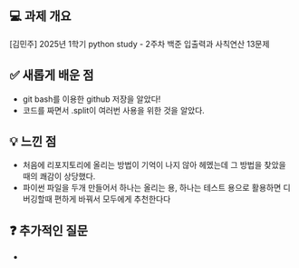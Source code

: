 ## 💻 과제 개요
[김민주] 2025년 1학기 python study - 2주차
백준 입출력과 사칙연산 13문제


## ✅ 새롭게 배운 점
- git bash를 이용한 github 저장을 알았다! 
- 코드를 짜면서 .split이 여러번 사용을 위한 것을 알았다. 

## 💡 느낀 점
- 처음에 리포지토리에 올리는 방법이 기억이 나지 않아 헤멨는데 그 방법을 찾았을 때의 쾌감이 상당했다.
- 파이썬 파일을 두개 만들어서 하나는 올리는 용, 하나는 테스트 용으로 활용하면 디버깅할때 편하게 바꿔서 모두에게 추천한다다

## ❓ 추가적인 질문

- 



